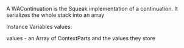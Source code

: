 A WAContinuation is the Squeak implementation of a continuation. It serializes the whole stack into an array

Instance Variables
	values:		<Array>

values
	- an Array of ContextParts and the values they store
